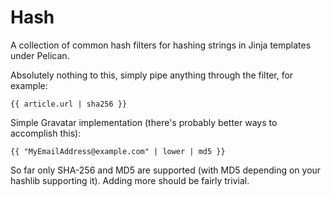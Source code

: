 # Hash

A collection of common hash filters for hashing strings in Jinja templates under Pelican.

Absolutely nothing to this, simply pipe anything through the filter, for example:

```
{{ article.url | sha256 }}
```

Simple Gravatar implementation (there's probably better ways to accomplish this):

```
{{ "MyEmailAddress@example.com" | lower | md5 }}
```

So far only SHA-256 and MD5 are supported (with MD5 depending on your hashlib supporting it).
Adding more should be fairly trivial.
